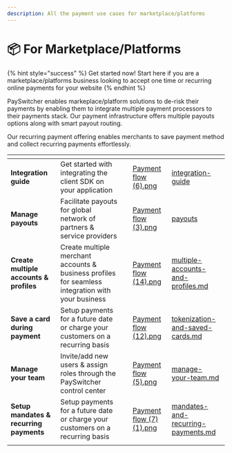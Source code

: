 ```yaml
---
description: All the payment use cases for marketplace/platforms
---
```


# 📦 For Marketplace/Platforms

{% hint style="success" %}
Get started now! Start here if you are a marketplace/platforms business looking to accept one time or recurring online payments for your website
{% endhint %}

PaySwitcher enables markeplace/platform solutions to de-risk their payments by enabling them to integrate multiple payment processors to their payments stack. Our payment infrastructure offers multiple payouts options along with smart payout routing.

Our recurring payment offering enables merchants to save payment method and collect recurring payments effortlessly.

<table data-view="cards"><thead><tr><th></th><th></th><th></th><th data-hidden data-card-cover data-type="files"></th><th data-hidden data-card-target data-type="content-ref"></th></tr></thead><tbody><tr><td><strong>Integration guide</strong></td><td>Get started with integrating the client SDK on your application</td><td></td><td><a href="../.gitbook/assets/Payment flow (6).png">Payment flow (6).png</a></td><td><a href="../payswitcher-cloud/integration-guide/">integration-guide</a></td></tr><tr><td><strong>Manage payouts</strong></td><td>Facilitate payouts for global network of partners &#x26; service providers</td><td></td><td><a href="../.gitbook/assets/Payment flow (3).png">Payment flow (3).png</a></td><td><a href="../features/payment-flows-and-management/payouts/">payouts</a></td></tr><tr><td><strong>Create multiple accounts &#x26; profiles</strong></td><td>Create multiple merchant accounts &#x26; business profiles for seamless integration with your business</td><td></td><td><a href="../.gitbook/assets/Payment flow (14).png">Payment flow (14).png</a></td><td><a href="../features/account-management/multiple-accounts-and-profiles.md">multiple-accounts-and-profiles.md</a></td></tr><tr><td><strong>Save a card during payment</strong></td><td>Setup payments for a future date or charge your customers on a recurring basis</td><td></td><td><a href="../.gitbook/assets/Payment flow (12).png">Payment flow (12).png</a></td><td><a href="../features/payment-flows-and-management/tokenization-and-saved-cards.md">tokenization-and-saved-cards.md</a></td></tr><tr><td><strong>Manage your team</strong></td><td>Invite/add new users &#x26; assign roles through the PaySwitcher control center</td><td></td><td><a href="../.gitbook/assets/Payment flow (5).png">Payment flow (5).png</a></td><td><a href="../features/account-management/manage-your-team.md">manage-your-team.md</a></td></tr><tr><td><strong>Setup mandates &#x26; recurring payments</strong></td><td>Setup payments for a future date or charge your customers on a recurring basis</td><td></td><td><a href="../.gitbook/assets/Payment flow (7) (1).png">Payment flow (7) (1).png</a></td><td><a href="../features/payment-flows-and-management/mandates-and-recurring-payments.md">mandates-and-recurring-payments.md</a></td></tr><tr><td></td><td></td><td></td><td></td><td></td></tr></tbody></table>
